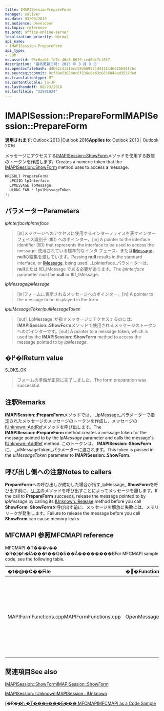 ```yaml
---
title: IMAPISessionPrepareForm
manager: soliver
ms.date: 03/09/2015
ms.audience: Developer
ms.topic: reference
ms.prod: office-online-server
localization_priority: Normal
api_name:
- IMAPISession.PrepareForm
api_type:
- COM
ms.assetid: 98c0eab1-fd7e-46c3-8619-ccd6dc7cf8f7
description: '最終更新日時: 2015 年 3 月 9 日'
ms.openlocfilehash: d4b62c4131ecc58db6957144321146625b43f7bc
ms.sourcegitcommit: 0cf39e5382b8c6f236c8a63c6036849ed3527ded
ms.translationtype: MT
ms.contentlocale: ja-JP
ms.lasthandoff: 08/23/2018
ms.locfileid: "22591024"
---
```

# <a name="imapisessionprepareform"></a><span data-ttu-id="b3ed0-103">IMAPISession::PrepareForm</span><span class="sxs-lookup"><span data-stu-id="b3ed0-103">IMAPISession::PrepareForm</span></span>

  
  
<span data-ttu-id="b3ed0-104">**適用されます**: Outlook 2013 |Outlook 2016</span><span class="sxs-lookup"><span data-stu-id="b3ed0-104">**Applies to**: Outlook 2013 | Outlook 2016</span></span> 
  
<span data-ttu-id="b3ed0-105">メッセージにアクセスする[IMAPISession::ShowForm](imapisession-showform.md)メソッドを使用する数値のトークンを作成します。</span><span class="sxs-lookup"><span data-stu-id="b3ed0-105">Creates a numeric token that the [IMAPISession::ShowForm](imapisession-showform.md) method uses to access a message.</span></span> 
  
```cpp
HRESULT PrepareForm(
  LPCIID lpInterface,
  LPMESSAGE lpMessage,
  ULONG FAR * lpulMessageToken
);
```

## <a name="parameters"></a><span data-ttu-id="b3ed0-106">パラメーター</span><span class="sxs-lookup"><span data-stu-id="b3ed0-106">Parameters</span></span>

 <span data-ttu-id="b3ed0-107">_lpInterface_</span><span class="sxs-lookup"><span data-stu-id="b3ed0-107">_lpInterface_</span></span>
  
> <span data-ttu-id="b3ed0-108">[in]メッセージへのアクセスに使用するインターフェイスを表すインターフェイス識別子 (IID) へのポインター。</span><span class="sxs-lookup"><span data-stu-id="b3ed0-108">[in] A pointer to the interface identifier (IID) that represents the interface to be used to access the message.</span></span> <span data-ttu-id="b3ed0-109">使用されている標準的なインタ フェース、または[IMessage](imessageimapiprop.md)、 **null**の結果を渡しています。</span><span class="sxs-lookup"><span data-stu-id="b3ed0-109">Passing **null** results in the standard interface, or [IMessage](imessageimapiprop.md), being used.</span></span> <span data-ttu-id="b3ed0-110">_LpInterface_パラメーターは、 **null**または IID_IMessage である必要があります。</span><span class="sxs-lookup"><span data-stu-id="b3ed0-110">The  _lpInterface_ parameter must be **null** or IID_IMessage.</span></span> 
    
 <span data-ttu-id="b3ed0-111">_lpMessage_</span><span class="sxs-lookup"><span data-stu-id="b3ed0-111">_lpMessage_</span></span>
  
> <span data-ttu-id="b3ed0-112">[in]フォームに表示されるメッセージへのポインター。</span><span class="sxs-lookup"><span data-stu-id="b3ed0-112">[in] A pointer to the message to be displayed in the form.</span></span>
    
 <span data-ttu-id="b3ed0-113">_lpulMessageToken_</span><span class="sxs-lookup"><span data-stu-id="b3ed0-113">_lpulMessageToken_</span></span>
  
> <span data-ttu-id="b3ed0-114">[out]_LpMessage_が指すメッセージにアクセスするのには、 **IMAPISession::ShowForm**メソッドで使用されるメッセージのトークンへのポインターです。</span><span class="sxs-lookup"><span data-stu-id="b3ed0-114">[out] A pointer to a message token, which is used by the **IMAPISession::ShowForm** method to access the message pointed to by  _lpMessage_.</span></span>
    
## <a name="return-value"></a><span data-ttu-id="b3ed0-115">�߂�l</span><span class="sxs-lookup"><span data-stu-id="b3ed0-115">Return value</span></span>

<span data-ttu-id="b3ed0-116">S_OK</span><span class="sxs-lookup"><span data-stu-id="b3ed0-116">S_OK</span></span> 
  
> <span data-ttu-id="b3ed0-117">フォームの準備が正常に完了しました。</span><span class="sxs-lookup"><span data-stu-id="b3ed0-117">The form preparation was successful.</span></span>
    
## <a name="remarks"></a><span data-ttu-id="b3ed0-118">注釈</span><span class="sxs-lookup"><span data-stu-id="b3ed0-118">Remarks</span></span>

<span data-ttu-id="b3ed0-119">**IMAPISession::PrepareForm**メソッドでは、 _lpMessage_パラメーターで指定されたメッセージのメッセージのトークンを作成し、メッセージの[IUnknown::AddRef](http://msdn.microsoft.com/en-us/library/ms691379%28v=VS.85%29.aspx)メソッドを呼び出します。</span><span class="sxs-lookup"><span data-stu-id="b3ed0-119">The **IMAPISession::PrepareForm** method creates a message token for the message pointed to by the  _lpMessage_ parameter and calls the message's [IUnknown::AddRef](http://msdn.microsoft.com/en-us/library/ms691379%28v=VS.85%29.aspx) method.</span></span> <span data-ttu-id="b3ed0-120">このトークンは、 **IMAPISession::ShowForm**に、 _ulMessageToken_パラメーターに渡されます。</span><span class="sxs-lookup"><span data-stu-id="b3ed0-120">This token is passed in the  _ulMessageToken_ parameter to **IMAPISession::ShowForm**.</span></span> 
  
## <a name="notes-to-callers"></a><span data-ttu-id="b3ed0-121">呼び出し側への注意</span><span class="sxs-lookup"><span data-stu-id="b3ed0-121">Notes to callers</span></span>

<span data-ttu-id="b3ed0-122">**PrepareForm**への呼び出しが成功した場合が指す_lpMessage_ **ShowForm**を呼び出す前に、[リ ス](http://msdn.microsoft.com/en-us/library/ms682317%28v=VS.85%29.aspx)のメソッドを呼び出すことによってメッセージを離します。</span><span class="sxs-lookup"><span data-stu-id="b3ed0-122">If the call to **PrepareForm** succeeds, release the message pointed to by  _lpMessage_ by calling its [IUnknown::Release](http://msdn.microsoft.com/en-us/library/ms682317%28v=VS.85%29.aspx) method before you call **ShowForm**.</span></span> <span data-ttu-id="b3ed0-123">**ShowForm**を呼び出す前に、メッセージを解放に失敗には、メモリ リークが発生します。</span><span class="sxs-lookup"><span data-stu-id="b3ed0-123">Failure to release the message before you call **ShowForm** can cause memory leaks.</span></span> 
  
## <a name="mfcmapi-reference"></a><span data-ttu-id="b3ed0-124">MFCMAPI 参照</span><span class="sxs-lookup"><span data-stu-id="b3ed0-124">MFCMAPI reference</span></span>

<span data-ttu-id="b3ed0-125">MFCMAPI �T���v�� �R�[�h�ł́A���̕\��Q�Ƃ��Ă��������B</span><span class="sxs-lookup"><span data-stu-id="b3ed0-125">For MFCMAPI sample code, see the following table.</span></span>
  
|<span data-ttu-id="b3ed0-126">**�t�@�C��**</span><span class="sxs-lookup"><span data-stu-id="b3ed0-126">**File**</span></span>|<span data-ttu-id="b3ed0-127">**�֐�**</span><span class="sxs-lookup"><span data-stu-id="b3ed0-127">**Function**</span></span>|<span data-ttu-id="b3ed0-128">**�R�����g**</span><span class="sxs-lookup"><span data-stu-id="b3ed0-128">**Comment**</span></span>|
|:-----|:-----|:-----|
|<span data-ttu-id="b3ed0-129">MAPIFormFunctions.cpp</span><span class="sxs-lookup"><span data-stu-id="b3ed0-129">MAPIFormFunctions.cpp</span></span>  <br/> |<span data-ttu-id="b3ed0-130">OpenMessageModal</span><span class="sxs-lookup"><span data-stu-id="b3ed0-130">OpenMessageModal</span></span>  <br/> |<span data-ttu-id="b3ed0-131">MFCMAPI では、モーダル形式でメッセージを表示するのには、 **IMAPISession::ShowForm**、 **IMAPISession::PrepareForm**メソッドを使用します。</span><span class="sxs-lookup"><span data-stu-id="b3ed0-131">MFCMAPI uses the **IMAPISession::PrepareForm** method, along with **IMAPISession::ShowForm**, to display a message in a modal form.</span></span>  <br/> |
   
## <a name="see-also"></a><span data-ttu-id="b3ed0-132">関連項目</span><span class="sxs-lookup"><span data-stu-id="b3ed0-132">See also</span></span>



[<span data-ttu-id="b3ed0-133">IMAPISession::ShowForm</span><span class="sxs-lookup"><span data-stu-id="b3ed0-133">IMAPISession::ShowForm</span></span>](imapisession-showform.md)
  
[<span data-ttu-id="b3ed0-134">IMAPISession: IUnknown</span><span class="sxs-lookup"><span data-stu-id="b3ed0-134">IMAPISession : IUnknown</span></span>](imapisessioniunknown.md)


<span data-ttu-id="b3ed0-135">[�R�[�h �T���v���Ƃ��� MFCMAPI](mfcmapi-as-a-code-sample.md)</span><span class="sxs-lookup"><span data-stu-id="b3ed0-135">[MFCMAPI as a Code Sample](mfcmapi-as-a-code-sample.md)</span></span>

